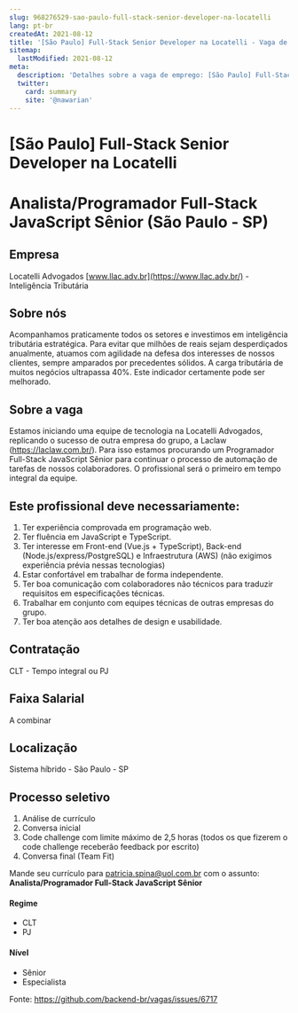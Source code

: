 ```yaml
---
slug: 968276529-sao-paulo-full-stack-senior-developer-na-locatelli
lang: pt-br
createdAt: 2021-08-12
title: '[São Paulo] Full-Stack Senior Developer na Locatelli - Vaga de Emprego'
sitemap:
  lastModified: 2021-08-12
meta:
  description: 'Detalhes sobre a vaga de emprego: [São Paulo] Full-Stack Senior Developer na Locatelli'
  twitter:
    card: summary
    site: '@nawarian'
---
```


# [São Paulo] Full-Stack Senior Developer na Locatelli

# Analista/Programador Full-Stack JavaScript Sênior (São Paulo - SP)

## Empresa 
Locatelli Advogados [www.llac.adv.br](https://www.llac.adv.br/) - Inteligência Tributária

## Sobre nós
Acompanhamos praticamente todos os setores e investimos em inteligência tributária estratégica. Para evitar que milhões de reais sejam desperdiçados anualmente, atuamos com agilidade na defesa dos interesses de nossos clientes, sempre amparados por precedentes sólidos. A carga tributária de muitos negócios ultrapassa 40%. Este indicador certamente pode ser melhorado.

## Sobre a vaga
Estamos iniciando uma equipe de tecnologia na Locatelli Advogados, replicando o sucesso de outra empresa do grupo, a Laclaw (https://laclaw.com.br/). Para isso estamos procurando um Programador Full-Stack JavaScript Sênior para continuar o processo de automação de tarefas de nossos colaboradores. O profissional será o primeiro em tempo integral da equipe. 

## Este profissional deve necessariamente:
1. Ter experiência comprovada em programação web.
1. Ter fluência em JavaScript e TypeScript.
1. Ter interesse em Front-end (Vue.js + TypeScript), Back-end (Node.js/express/PostgreSQL) e Infraestrutura (AWS) 
(não exigimos experiência prévia nessas tecnologias)
1. Estar confortável em trabalhar de forma independente.
1. Ter boa comunicação com colaboradores não técnicos para traduzir requisitos em especificações técnicas.
1. Trabalhar em conjunto com equipes técnicas de outras empresas do grupo.
1. Ter boa atenção aos detalhes de design e usabilidade.

## Contratação
CLT - Tempo integral ou PJ

## Faixa Salarial
A combinar

## Localização
Sistema híbrido - São Paulo - SP

## Processo seletivo
1. Análise de currículo
1. Conversa inicial
1. Code challenge com limite máximo de 2,5 horas (todos os que fizerem o code challenge receberão feedback por escrito)
1. Conversa final (Team Fit)

Mande seu currículo para [patricia.spina@uol.com.br](mailto:patricia.spina@uol.com.br) com o assunto: __Analista/Programador Full-Stack JavaScript Sênior__

#### Regime
- CLT
- PJ

#### Nível
- Sênior
- Especialista




Fonte: https://github.com/backend-br/vagas/issues/6717